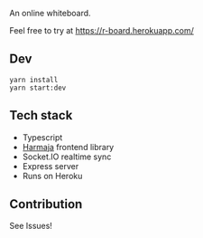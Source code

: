 An online whiteboard.

Feel free to try at https://r-board.herokuapp.com/

## Dev

```
yarn install
yarn start:dev
```

## Tech stack

- Typescript
- [Harmaja](https://github.com/raimohanska/harmaja) frontend library
- Socket.IO realtime sync
- Express server
- Runs on Heroku

## Contribution

See Issues!
